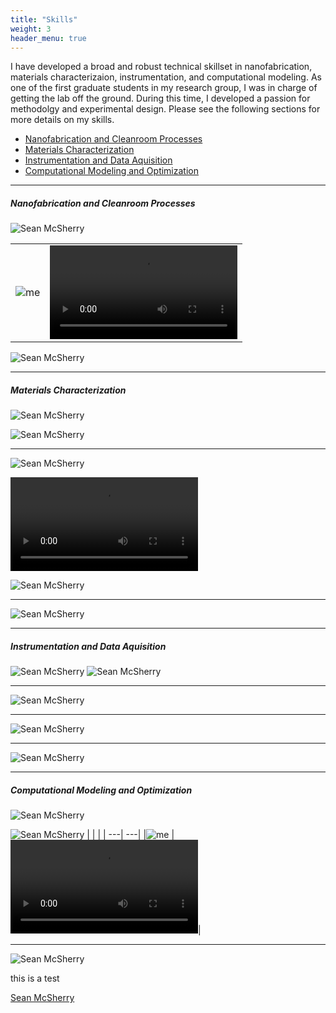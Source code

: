 ```yaml
---
title: "Skills"
weight: 3
header_menu: true
---
```


I have developed a broad and robust technical skillset in nanofabrication, materials characterizaion, instrumentation, and computational modeling. As one of the first graduate students in my research group, I was in charge of getting the lab off the ground. During this time, I developed a passion for methodolgy and experimental design. Please see the following sections for more details on my skills. 

<!--ts-->
 * [Nanofabrication and Cleanroom Processes](#nanofabrication-and-cleanroom-processes)
 * [Materials Characterization](#materials-characterization)
 * [Instrumentation and Data Aquisition](#instrumentation-and-data-aquisition)
 * [Computational Modeling and Optimization](#computational-modeling-and-optimization)



<!--te-->

---
  ##### Nanofabrication and Cleanroom Processes

  ![Sean McSherry](images/materials_chara-10.png) 

|     | |
| ---| ---|
|![me](images/me_in_clearroom.png) | ![Sean McSherry](images/ACS.mp4)     |

![Sean McSherry](images/clean_room_fab.png) 

 ---
##### Materials Characterization

![Sean McSherry](images/materials_chara-04.png) 

![Sean McSherry](images/materials_chara-06.png) 

---
![Sean McSherry](images/materials_chara-12.png) 

![Sean McSherry](images/high_quality_emitter.mov) 

![Sean McSherry](images/materials_chara-01.png) 

---

![Sean McSherry](images/materials_chara-13.png) 

---

##### Instrumentation and Data Aquisition
![Sean McSherry](images/materials_chara-11.png) 
![Sean McSherry](images/materials_chara-08.png) 

---

![Sean McSherry](images/materials_chara-07.png)

---
![Sean McSherry](images/materials_chara-05.png)

---

![Sean McSherry](images/materials_chara-09.png)

---

##### Computational Modeling and Optimization
![Sean McSherry](images/materials_chara-18.png) 


![Sean McSherry](images/materials_chara-17.png) 
|     | |
| ---| ---|
|![me](images/SiC_emitter.png) | ![Sean McSherry](images/optimization_crop.mov)|

--- 

![Sean McSherry](images/materials_chara-16.png) 


this is a test

[Sean McSherry](images/ACS.mp4) 

